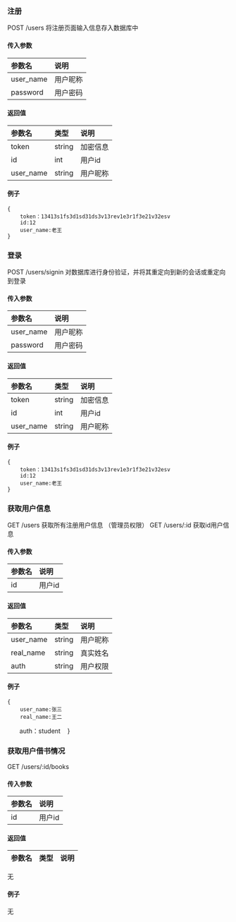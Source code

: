 ### 注册
POST /users 将注册页面输入信息存入数据库中
#### 传入参数
|参数名|说明|
|:--|:--|
|user_name|用户昵称|
|password|用户密码|
#### 返回值

|参数名|类型|说明|
|:--|:--|:--|
|token|string|加密信息|
|id|int|用户id|
|user_name|string|用户昵称|

#### 例子
    {
        token：13413s1fs3d1sd31ds3v13rev1e3r1f3e21v32esv
        id:12
        user_name:老王
    }

### 登录
POST /users/signin 对数据库进行身份验证，并将其重定向到新的会话或重定向到登录
#### 传入参数
|参数名|说明|
|:--|:--|
|user_name|用户昵称|
|password|用户密码|
#### 返回值

|参数名|类型|说明|
|:--|:--|:--|
|token|string|加密信息|
|id|int|用户id|
|user_name|string|用户昵称|

#### 例子
    {
        token：13413s1fs3d1sd31ds3v13rev1e3r1f3e21v32esv
        id:12
        user_name:老王
    }
    
### 获取用户信息
GET /users 获取所有注册用户信息 （管理员权限）
GET /users/:id 获取id用户信息
#### 传入参数
|参数名|说明|
|:--|:--|
|id|用户id|

#### 返回值

|参数名|类型|说明|
|:--|:--|:--|
|user_name|string|用户昵称|
|real_name|string|真实姓名|
|auth|string|用户权限|

#### 例子
    {
        user_name:张三
        real_name:王二
        auth：student
    }
    
### 获取用户借书情况
GET /users/:id/books
#### 传入参数
|参数名|说明|
|:--|:--|
|id|用户id|

#### 返回值

|参数名|类型|说明|
|:--|:--|:--|
无
#### 例子
无
    
    
